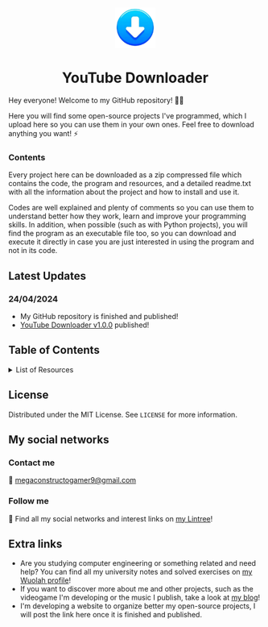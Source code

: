 <!-- Improved compatibility of back to top link: See: https://github.com/othneildrew/Best-README-Template/pull/73 -->
<a name="readme-top"></a>
<!--
*** Comentario de varias líneas
-->

<!-- PROJECT LOGO -->
<br />
<div align="center">
  <a href="https://github.com/othneildrew/Best-README-Template">
    <img src="Icons/icon.png" alt="Logo" width="80" height="80">
  </a>

  <h1 align="center">YouTube Downloader</h1>
</div>

<!-- ABOUT THE PROJECT -->
Hey everyone! Welcome to my GitHub repository! 👋😄

Here you will find some open-source projects I've programmed, which I upload here so you can use them in your own ones. Feel free to download anything you want! ⚡

### Contents
Every project here can be downloaded as a zip compressed file which contains the code, the program and resources, and a detailed readme.txt with all the information about the project and how to install and use it. 

Codes are well explained and plenty of comments so you can use them to understand better how they work, learn and improve your programming skills. In addition, when possible (such as with Python projects), you will find the program as an executable file too, so you can download and execute it directly in case you are just interested in using the program and not in its code.

## Latest Updates
### 24/04/2024
* My GitHub repository is finished and published!
* [YouTube Downloader v1.0.0](https://github.com/Constructogamer/OpenSource-Resources/tree/main/Python/YouTube%20Downloader/v1.0.0) published!

<!-- TABLE OF CONTENTS -->
## Table of Contents
<details>
  <summary>List of Resources</summary>
  <ul style="list-style-type: none;">
    <li>
      <a href="https://github.com/Constructogamer/OpenSource-Resources/tree/main/Python">Python</a>
      <ul style="list-style-type: none;">
        <li>
          <a href="https://github.com/Constructogamer/OpenSource-Resources/tree/main/Python/YouTube%20Downloader">YouTube Downloader</a>
          <ul style="list-style-type: none;">
            <li>
              <a href="https://github.com/Constructogamer/OpenSource-Resources/tree/main/Python/YouTube%20Downloader/v1.0.0">v1.0.0</a>
            </li>
          </ul>
        </li>
        <li>Coming soon...</li>
      </ul>
    </li>
    <li>
      C++
      <ul style="list-style-type: none;">
        <li>Coming soon...</li>
      </ul>
    </li>
  </ul>
</details>


## License
Distributed under the MIT License. See `LICENSE` for more information.

## My social networks
### Contact me
📧 megaconstructogamer9@gmail.com

### Follow me
🌴 Find all my social networks and interest links on [my Lintree](https://linktr.ee/constructogamer)!

## Extra links
* Are you studying computer engineering or something related and need help? You can find all my university notes and solved exercises on [my Wuolah profile](https://wuolah.com/profile/Mega_0904?referral=Mga09041)!
* If you want to discover more about me and other projects, such as the videogame I'm developing or the music I publish, take a look at [my blog](https://constructoblog.webnode.es/)!
* I'm developing a website to organize better my open-source projects, I will post the link here once it is finished and published.

<!-- BACK TO TOP LINK -->
<!-- <p align="right">(<a href="#readme-top">back to top</a>)</p> -->
